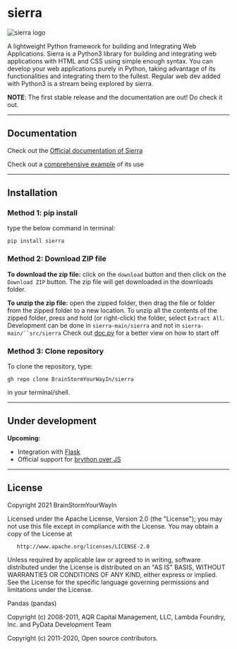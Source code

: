 # sierra

![sierra logo](https://github.com/BrainStormYourWayIn/pyramid/blob/main/logo.jpg)

A lightweight Python framework for building and Integrating Web Applications.
Sierra is a Python3 library for building and integrating web applications with HTML and CSS using simple enough syntax. You can develop your web applications purely in Python, taking advantage of its functionalities and integrating them to the fullest. Regular web dev added with Python3 is a stream being explored by sierra.

**NOTE**: The first stable release and the documentation are out! Do check it out.

________________________________

## Documentation

Check out the [Official documentation of Sierra](https://brainstormyourwayin.github.io/sierra.github.io/)

Check out a [comprehensive example](https://github.com/BrainStormYourWayIn/sierra_doc/blob/main/doc.py) of its use

________________________________


## Installation

### Method 1: pip install

type the below command in terminal:

`pip install sierra`

### Method 2: Download ZIP file

**To download the zip file:** click on the `download` button and then click on the `Download ZIP` button. The zip file will get downloaded in the downloads folder.

**To unzip the zip file:** open the zipped folder, then drag the file or folder from the zipped folder to a new location. To unzip all the contents of the zipped folder, press and hold (or right-click) the folder, select `Extract All`. Development can be done in `sierra-main/sierra` and not in `sierra-main/``src/sierra`
Check out [doc.py](https://github.com/BrainStormYourWayIn/sierra_doc/blob/main/doc.py) for a better view on how to start off

### Method 3: Clone repository

To clone the repository, type:

`gh repo clone BrainStormYourWayIn/sierra`

in your terminal/shell.


_______________________________

## Under development



**Upcoming:**

- Integration with [Flask](https://palletsprojects.com/p/flask/)
- Official support for [brython over JS](https://brython.info)

________________________________

## License

   Copyright 2021 BrainStormYourWayIn

   Licensed under the Apache License, Version 2.0 (the "License");
   you may not use this file except in compliance with the License.
   You may obtain a copy of the License at

       http://www.apache.org/licenses/LICENSE-2.0

   Unless required by applicable law or agreed to in writing, software
   distributed under the License is distributed on an "AS IS" BASIS,
   WITHOUT WARRANTIES OR CONDITIONS OF ANY KIND, either express or implied.
   See the License for the specific language governing permissions and
   limitations under the License.
   
   


Pandas (pandas)

Copyright (c) 2008-2011, AQR Capital Management, LLC, Lambda Foundry, Inc. and PyData Development Team

Copyright (c) 2011-2020, Open source contributors.
